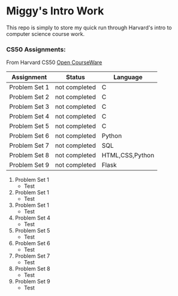 # Miggy's Intro Work 
This repo is simply to store my quick run through Harvard's intro to computer science course work.

### CS50 Assignments:
From Harvard CS50 [Open CourseWare](https://cs50.harvard.edu/x/2021/)


| Assignment                   |    Status     |     Language    |
| ---------------------------- | ------------- | --------------- |
| Problem Set 1                | not completed |         C       | 
| Problem Set 2                | not completed |         C       |         
| Problem Set 3                | not completed |         C       |
| Problem Set 4                | not completed |         C       |
| Problem Set 5                | not completed |         C       |
| Problem Set 6                | not completed |       Python    |
| Problem Set 7                | not completed |        SQL      |
| Problem Set 8                | not completed | HTML,CSS,Python |
| Problem Set 9                | not completed |       Flask     |

1.  Problem Set 1
    - Test
2.  Problem Set 1
    - Test
3.  Problem Set 1
    - Test
4.  Problem Set 4
    - Test
5.  Problem Set 5
    - Test
6.  Problem Set 6
    - Test
7.  Problem Set 7
    - Test
8.  Problem Set 8
    - Test
9.  Problem Set 9
    - Test
